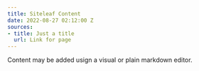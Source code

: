 ```yaml
---
title: Siteleaf Content
date: 2022-08-27 02:12:00 Z
sources:
- title: Just a title
  url: Link for page
---
```


Content may be added usign a visual or plain markdown editor. 